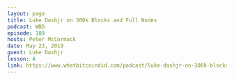 ```yaml
---
layout: page
title: Luke Dashjr on 300k Blocks and Full Nodes
podcast: WBD
episode: 109
hosts: Peter McCormack
date: May 23, 2019
guest: Luke Dashjr
lesson: 4
link: https://www.whatbitcoindid.com/podcast/luke-dashjr-on-300k-blocks-and-full-nodes
---
```

